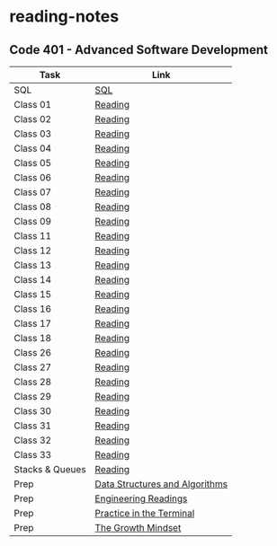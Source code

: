 # reading-notes
## Code 401 - Advanced Software Development 

| Task | Link |
| --- | ----------- |
| SQL | [SQL](./sql.md) |
| Class 01| [Reading ](./Class1.md) |
| Class 02| [Reading ](./Class2.md) |
| Class 03| [Reading ](./Class3.md) |
| Class 04| [Reading ](./Class4.md) |
| Class 05| [Reading ](./Class5.md) |
| Class 06| [Reading ](./Class6.md) |
| Class 07| [Reading ](./Class7.md) |
| Class 08| [Reading ](./Class8.md) |
| Class 09| [Reading ](./Class9.md) |
| Class 11| [Reading ](./Class11.md) |
| Class 12| [Reading ](./Class12.md) |
| Class 13| [Reading ](./Class13.md) |
| Class 14| [Reading ](./Class14.md) |
| Class 15| [Reading ](./Class15.md) |
| Class 16| [Reading ](./Class16.md) |
| Class 17| [Reading ](./Class17.md) |
| Class 18| [Reading ](./Class18.md) |
| Class 26| [Reading ](./Class26.md) |
| Class 27| [Reading ](./Class27.md) |
| Class 28| [Reading ](./Class28.md) |
| Class 29| [Reading ](./Class29.md) |
| Class 30| [Reading ](./Class30.md) |
| Class 31| [Reading ](./Class31.md) |
| Class 32| [Reading ](./Class32.md) |
| Class 33| [Reading ](./Class33.md) |
| Stacks & Queues| [Reading ](./Stacks%20%26%20Queues.md) |
| Prep| [Data Structures and Algorithms](./Data%20Structures%20and%20Algorithms.md) |
| Prep| [Engineering Readings](./Engineering%20Readings.md) |
| Prep| [Practice in the Terminal](./Practice%20in%20the%20Terminal.md) |
| Prep| [The Growth Mindset](./The%20Growth%20Mindset.md) |